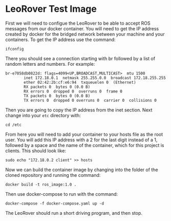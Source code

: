 # LeoRover Test Image

First we will need to configue the LeoRover to be able to accept ROS messages from our docker container. You will need to get the IP address created by docker for the bridged network between your machine and your containers. To get the IP address use the command:

```
ifconfig
```

There you should see a connection starting with br followed by a list of random letters and numbers. For example:

```
br-e7058db0822d: flags=4099<UP,BROADCAST,MULTICAST>  mtu 1500
        inet 172.18.0.1  netmask 255.255.0.0  broadcast 172.18.255.255
        ether 02:42:2b:cf:e6:94  txqueuelen 0  (Ethernet)
        RX packets 0  bytes 0 (0.0 B)
        RX errors 0  dropped 0  overruns 0  frame 0
        TX packets 0  bytes 0 (0.0 B)
        TX errors 0  dropped 0 overruns 0  carrier 0  collisions 0
 ```
 
Then you are going to copy the IP address from the inet section. Next change into your ```etc``` directory with:

```
cd /etc
```

From here you will need to add your container to your hosts file as the root user. You will add this IP address with a 2 for the last digit instead of a 1, followed by a space and the name of the container, which for this project is clients. This should look like:

```
sudo echo "172.18.0.2 client" >> hosts
```

Now we can build the container image by changing into the folder of the cloned repository and running the command:

```
docker build -t ros_image:1.0 .
```

Then use docker-compose to run with the command:

```
docker-compose -f docker-compose.yaml up -d
```

The LeoRover should run a short driving program, and then stop.
